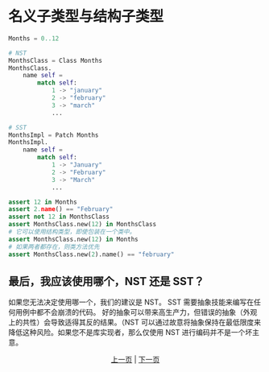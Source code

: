 # 名义子类型与结构子类型

```python
Months = 0..12

# NST
MonthsClass = Class Months
MonthsClass.
    name self =
        match self:
            1 -> "january"
            2 -> "february"
            3 -> "march"
            ...

# SST
MonthsImpl = Patch Months
MonthsImpl.
    name self =
        match self:
            1 -> "January"
            2 -> "February"
            3 -> "March"
            ...

assert 12 in Months
assert 2.name() == "February"
assert not 12 in MonthsClass
assert MonthsClass.new(12) in MonthsClass
# 它可以使用结构类型，即使包装在一个类中。
assert MonthsClass.new(12) in Months
# 如果两者都存在，则类方法优先
assert MonthsClass.new(2).name() == "february"
```

## 最后，我应该使用哪个，NST 还是 SST？

如果您无法决定使用哪一个，我们的建议是 NST。
SST 需要抽象技能来编写在任何用例中都不会崩溃的代码。 好的抽象可以带来高生产力，但错误的抽象（外观上的共性）会导致适得其反的结果。（NST 可以通过故意将抽象保持在最低限度来降低这种风险。如果您不是库实现者，那么仅使用 NST 进行编码并不是一个坏主意。

<p align='center'>
    <a href='./04_class.md'>上一页</a> | <a href='./06_inheritance.md'>下一页</a>
</p>
